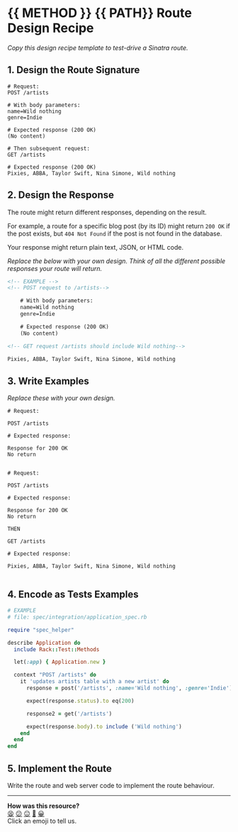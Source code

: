 # {{ METHOD }} {{ PATH}} Route Design Recipe

_Copy this design recipe template to test-drive a Sinatra route._

## 1. Design the Route Signature

    # Request:
    POST /artists

    # With body parameters:
    name=Wild nothing
    genre=Indie

    # Expected response (200 OK)
    (No content)

    # Then subsequent request:
    GET /artists

    # Expected response (200 OK)
    Pixies, ABBA, Taylor Swift, Nina Simone, Wild nothing

## 2. Design the Response

The route might return different responses, depending on the result.

For example, a route for a specific blog post (by its ID) might return `200 OK` if the post exists, but `404 Not Found` if the post is not found in the database.

Your response might return plain text, JSON, or HTML code. 

_Replace the below with your own design. Think of all the different possible responses your route will return._

```html
<!-- EXAMPLE -->
<!-- POST request to /artists-->

    # With body parameters:
    name=Wild nothing
    genre=Indie

    # Expected response (200 OK)
    (No content)

<!-- GET request /artists should include Wild nothing-->

Pixies, ABBA, Taylor Swift, Nina Simone, Wild nothing

```

## 3. Write Examples

_Replace these with your own design._

```
# Request:

POST /artists

# Expected response:

Response for 200 OK
No return
```

```

# Request:

POST /artists

# Expected response:

Response for 200 OK
No return

THEN

GET /artists

# Expected response:

Pixies, ABBA, Taylor Swift, Nina Simone, Wild nothing


```

## 4. Encode as Tests Examples

```ruby
# EXAMPLE
# file: spec/integration/application_spec.rb

require "spec_helper"

describe Application do
  include Rack::Test::Methods

  let(:app) { Application.new }

  context "POST /artists" do
    it 'updates artists table with a new artist' do
      response = post('/artists', :name='Wild nothing', :genre='Indie')

      expect(response.status).to eq(200)

      response2 = get('/artists')

      expect(response.body).to include ('Wild nothing')
    end
  end
end
```

## 5. Implement the Route

Write the route and web server code to implement the route behaviour.

<!-- BEGIN GENERATED SECTION DO NOT EDIT -->

---

**How was this resource?**  
[😫](https://airtable.com/shrUJ3t7KLMqVRFKR?prefill_Repository=makersacademy%2Fweb-applications&prefill_File=resources%2Fsinatra_route_design_recipe_template.md&prefill_Sentiment=😫) [😕](https://airtable.com/shrUJ3t7KLMqVRFKR?prefill_Repository=makersacademy%2Fweb-applications&prefill_File=resources%2Fsinatra_route_design_recipe_template.md&prefill_Sentiment=😕) [😐](https://airtable.com/shrUJ3t7KLMqVRFKR?prefill_Repository=makersacademy%2Fweb-applications&prefill_File=resources%2Fsinatra_route_design_recipe_template.md&prefill_Sentiment=😐) [🙂](https://airtable.com/shrUJ3t7KLMqVRFKR?prefill_Repository=makersacademy%2Fweb-applications&prefill_File=resources%2Fsinatra_route_design_recipe_template.md&prefill_Sentiment=🙂) [😀](https://airtable.com/shrUJ3t7KLMqVRFKR?prefill_Repository=makersacademy%2Fweb-applications&prefill_File=resources%2Fsinatra_route_design_recipe_template.md&prefill_Sentiment=😀)  
Click an emoji to tell us.

<!-- END GENERATED SECTION DO NOT EDIT -->
